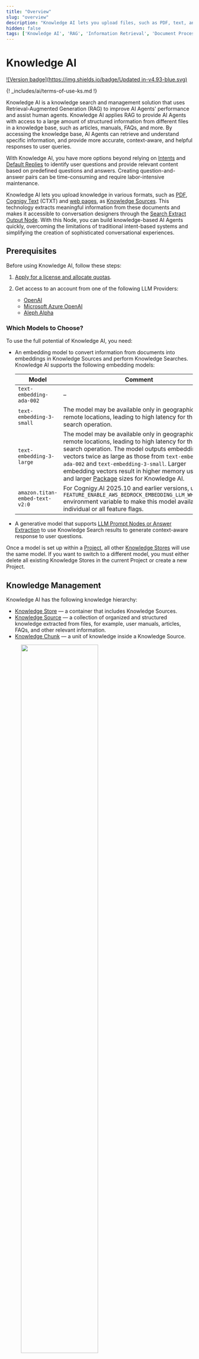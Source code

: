 ```yaml
---
title: "Overview"
slug: "overview"
description: "Knowledge AI lets you upload files, such as PDF, text, and Cognigy Text format, as Knowledge Sources. This feature uses RAG to extract meaningful information from documents and makes it accessible to AI Agents through Knowledge AI Nodes."
hidden: false
tags: ['Knowledge AI', 'RAG', 'Information Retrieval', 'Document Processing', 'Knowledge Management']
---
```


# Knowledge AI

[![Version badge](https://img.shields.io/badge/Updated in-v4.93-blue.svg)](../../../release-notes/4.93.md)

{! _includes/ai/terms-of-use-ks.md !}

Knowledge AI is a knowledge search and management solution that uses Retrieval-Augmented Generation (RAG) to improve AI Agents' performance and assist human agents. Knowledge AI applies RAG to provide AI Agents with access to a large amount of structured information from different files in a knowledge base, such as articles, manuals, FAQs, and more. By accessing the knowledge base, AI Agents can retrieve and understand specific information, and provide more accurate, context-aware, and helpful responses to user queries.

With Knowledge AI, you have more options beyond relying on [Intents](../nlu/intents/overview.md) and [Default Replies](../nlu/intents/default-reply.md) to identify user questions and provide relevant content based on predefined questions and answers. Creating question-and-answer pairs can be time-consuming and require labor-intensive maintenance.

Knowledge AI lets you upload knowledge in various formats, such as [PDF](knowledge-source/text-formats/pdf.md), [Cognigy Text](knowledge-source/text-formats/ctxt.md) (CTXT) and [web pages](knowledge-source/text-formats/web-page.md), as [Knowledge Sources](knowledge-source/knowledge-source.md). This technology extracts meaningful information from these documents and makes it accessible to conversation designers through the [Search Extract Output Node](knowledge-search-and-extraction/search-extract-output.md). With this Node, you can build knowledge-based AI Agents quickly, overcoming the limitations of traditional intent-based systems and simplifying the creation of sophisticated conversational experiences.

## Prerequisites

Before using Knowledge AI, follow these steps:

1. [Apply for a license and allocate quotas](activate.md).
2. Get access to an account from one of the following LLM Providers:

    - [OpenAI](https://platform.openai.com/)
    - [Microsoft Azure OpenAI](https://azure.microsoft.com/en-us/products/cognitive-services/openai-service)
    - [Aleph Alpha](https://app.aleph-alpha.com/signup)

### Which Models to Choose?

To use the full potential of Knowledge AI, you need:

- An embedding model to convert information from documents into embeddings in Knowledge Sources and perform Knowledge Searches. Knowledge AI supports the following embedding models:

    | Model                                                                    | Comment                                                                                                                                                                                                                                                                                                                                                                    |
    |--------------------------------------------------------------------------|----------------------------------------------------------------------------------------------------------------------------------------------------------------------------------------------------------------------------------------------------------------------------------------------------------------------------------------------------------------------------|
    | <span style="white-space: nowrap;">`text-embedding-ada-002`</span>       | –                                                                                                                                                                                                                                                                                                                                                                          |
    | <span style="white-space: nowrap;">`text-embedding-3-small`</span>       | The model may be available only in geographically remote locations, leading to high latency for the search operation.                                                                                                                                                                                                                                                      |
    | <span style="white-space: nowrap;">`text-embedding-3-large`</span>       | The model may be available only in geographically remote locations, leading to high latency for the search operation. The model outputs embedding vectors twice as large as those from `text-embedding-ada-002` and `text-embedding-3-small`. Larger embedding vectors result in higher memory usage and larger [Package](../../build/packages.md) sizes for Knowledge AI. |
    | <span style="white-space: nowrap;">`amazon.titan-embed-text-v2:0`</span> | For Cognigy.AI 2025.10 and earlier versions, use the `FEATURE_ENABLE_AWS_BEDROCK_EMBEDDING_LLM_WHITELIST` environment variable to make this model available to individual or all feature flags.                                                                                                                                                                            |

- A generative model that supports [LLM Prompt Nodes or Answer Extraction](../../empower/llms/model-support-by-feature.md) to use Knowledge Search results to generate context-aware response to user questions.

Once a model is set up within a [Project](../../build/projects.md), all other [Knowledge Stores](knowledge-store.md) will use the same model. If you want to switch to a different model, you must either delete all existing Knowledge Stores in the current Project or create a new Project.

## Knowledge Management

Knowledge AI has the following knowledge hierarchy:

- [Knowledge Store](knowledge-store.md) — a container that includes Knowledge Sources.
- [Knowledge Source](knowledge-source/knowledge-source.md) — a collection of organized and structured knowledge extracted from files, for example, user manuals, articles, FAQs, and other relevant information.
- [Knowledge Chunk](knowledge-chunk/knowledge-chunk.md) — a unit of knowledge inside a Knowledge Source.

<figure>
    <img class="image-center" src="../../../../_assets/ai/empower/knowledge-ai/knowledge-hierarchy.png" width="70%"/>
</figure>

## Knowledge AI Workflow

Working with Knowledge AI involves two phases, similar to the Intents workflow. The first phase consists of collecting, preprocessing, and integrating data — a process known as ingestion — from your knowledge base, and the second phase is querying the knowledge base during [run-time](../generative-ai.md#run-time-generative-ai-features).

### First Phase

1. **Raw Information Upload** — you upload information as files to Knowledge AI.
2. **Knowledge Chunk Extraction** — Knowledge AI extracts text and metadata from the raw information through a collection of tools and processes the information into a Knowledge Source. The Knowledge Source is divided in Knowledge Chunks, which you can edit in the Chunk editor.
3. **Vectorization** — Knowledge AI encodes Knowledge Chunks into embeddings. Embeddings are high-dimensional vectors that encode word meaning and similarity into numeric representations. Knowledge AI stores the embeddings in a specialized internal database for quick access during run-time.

### Second Phase

1. **Knowledge Base Querying**. During run-time, Knowledge AI queries the Knowledge Sources to provide accurate and contextually appropriate responses to user questions.
2. **Knowledge-based AI Agents Building**. AI Agents use the information stored in the Knowledge Sources to engage in more sophisticated and intelligent conversations with users.

## Use cases

With Knowledge AI, both human agents and AI Agents can retrieve information from various Knowledge Sources and provide better responses to your customers:

- **Knowledge AI for AI Agents** — use the [Search Extract Output Node](../../build/node-reference/other-nodes/search-extract-output.md) so that AI Agents can retrieve product-specific knowledge from Knowledge Sources, for example, manuals and web pages. This way, AI Agent's output more accurate information to customers.
- **Use Knowledge AI for human agents** — by retrieving data from different Knowledge Sources, LLMs reduce the burden on human agents, making information access quicker and more efficient. To let human agents use the Knowledge Sources for solving tasks, add a widget to the Agent Copilot workspace using a [Copilot: Knowledge Tile Node](../../build/node-reference/ai-copilot/knowledge-tile.md). The widget serves as a search tool, enabling human agents to enter questions and retrieve information from the knowledge base.

??? note "FAQ"

    **Q1**: Is Knowledge AI free of charge?

    **A1**: Knowledge AI is not free of charge and requires a [separate license](activate.md#apply-for-a-license).

    **Q2**: I received `Request failed with status code 429` error message while attempting to upload a file. How can I solve this issue?

    **A2**: The `429` error occurs when your organization's rate limit is exceeded on the side of your LLM's provider. To learn more, refer to your provider's documentation. For instance, if you use the OpenAI API, check out the article [How can I solve 429: 'Too Many Requests' errors?](https://help.openai.com/en/articles/5955604-how-can-i-solve-429-too-many-requests-errors).

    **Q3**: I received a `Error while performing knowledge search. Remote returned error: Search failed: Could not fetch embeddings due to missing API resource name for Azure OpenAI` error message while using knowledge search features. How can I solve this issue?

    **A3**: In recent releases, we have updated the connection settings to Azure OpenAI LLMs and added new parameters, such as the Resource Name. If you have an older connection (for example, created in the 4.53 release) to Azure OpenAI LLMs, especially Azure OpenAI `text-embedding-ada-002` for Knowledge Search, you might receive this error message when you trigger an LLM. To resolve this issue, recreate the LLM and the connection so that both have the latest format.

## More Information

- [Getting started with Knowledge AI](getting-started.md)
- [Cognigy Text Format](knowledge-source/text-formats/ctxt.md)
- [PDF](knowledge-source/text-formats/pdf.md)
- [Web Page](knowledge-source/text-formats/web-page.md)
- [Search Extract Output Node](../../build/node-reference/other-nodes/search-extract-output.md)
- [LLM](../llms/overview.md)
- [Generative AI](../generative-ai.md)
